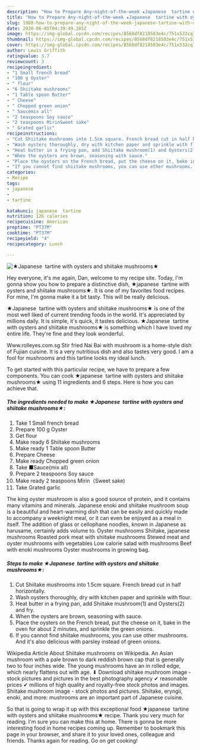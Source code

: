 ```yaml
---
description: "How to Prepare Any-night-of-the-week ★Japanese  tartine with oysters and shiitake mushrooms★"
title: "How to Prepare Any-night-of-the-week ★Japanese  tartine with oysters and shiitake mushrooms★"
slug: 1988-how-to-prepare-any-night-of-the-week-japanese-tartine-with-oysters-and-shiitake-mushrooms
date: 2020-06-05T04:39:49.285Z
image: https://img-global.cpcdn.com/recipes/8568df8218503e4c/751x532cq70/★japanese-tartine-with-oysters-and-shiitake-mushrooms★-recipe-main-photo.jpg
thumbnail: https://img-global.cpcdn.com/recipes/8568df8218503e4c/751x532cq70/★japanese-tartine-with-oysters-and-shiitake-mushrooms★-recipe-main-photo.jpg
cover: https://img-global.cpcdn.com/recipes/8568df8218503e4c/751x532cq70/★japanese-tartine-with-oysters-and-shiitake-mushrooms★-recipe-main-photo.jpg
author: Lewis Griffith
ratingvalue: 3.7
reviewcount: 3
recipeingredient:
- "1 Small french bread"
- "100 g Oyster"
- " flour"
- "6 Shiitake mushrooms"
- "1 Table spoon Butter"
- " Cheese"
- " Chopped green onion"
- " Saucemix all"
- "2 teaspoons Soy sauce"
- "2 teaspoons MirinSweet sake"
- " Grated garlic"
recipeinstructions:
- "Cut Shiitake mushrooms into 1.5cm square. French bread cut in half horizontally."
- "Wash oysters thoroughly, dry with kitchen paper and sprinkle with flour."
- "Heat butter in a frying pan, add Shiitake mushroom(1) and Oysters(2) and fry."
- "When the oysters are brown, seasoning with sauce."
- "Place the oysters on the French bread, put the cheese on it, bake in the oven for about 2 minutes, and sprinkle the green onions."
- "If you cannot find shiitake mushrooms, you can use other mushrooms. And it&#39;s also delicious with parsley instead of green onions."
categories:
- Recipe
tags:
- japanese
- 
- tartine

katakunci: japanese  tartine 
nutrition: 126 calories
recipecuisine: American
preptime: "PT37M"
cooktime: "PT37M"
recipeyield: "4"
recipecategory: Lunch

---
```



![★Japanese  tartine with oysters and shiitake mushrooms★](https://img-global.cpcdn.com/recipes/8568df8218503e4c/751x532cq70/★japanese-tartine-with-oysters-and-shiitake-mushrooms★-recipe-main-photo.jpg)

Hey everyone, it's me again, Dan, welcome to my recipe site. Today, I'm gonna show you how to prepare a distinctive dish, ★japanese  tartine with oysters and shiitake mushrooms★. It is one of my favorites food recipes. For mine, I'm gonna make it a bit tasty. This will be really delicious.

★Japanese  tartine with oysters and shiitake mushrooms★ is one of the most well liked of current trending foods in the world. It's appreciated by millions daily. It is simple, it's quick, it tastes delicious. ★Japanese  tartine with oysters and shiitake mushrooms★ is something which I have loved my entire life. They're fine and they look wonderful.

Www.rolleyes.com.sg Stir fried Nai Bai with mushroom is a home-style dish of Fujian cuisine. It is a very nutritious dish and also tastes very good. I am a fool for mushrooms and this tartine looks my ideal lunch.


To get started with this particular recipe, we have to prepare a few components. You can cook ★japanese  tartine with oysters and shiitake mushrooms★ using 11 ingredients and 6 steps. Here is how you can achieve that.

<!--inarticleads1-->

##### The ingredients needed to make ★Japanese  tartine with oysters and shiitake mushrooms★:

1. Take 1 Small french bread
1. Prepare 100 g Oyster
1. Get  flour
1. Make ready 6 Shiitake mushrooms
1. Make ready 1 Table spoon Butter
1. Prepare  Cheese
1. Make ready  Chopped green onion
1. Take  ■Sauce(mix all)
1. Prepare 2 teaspoons Soy sauce
1. Make ready 2 teaspoons Mirin（Sweet sake)
1. Take  Grated garlic


The king oyster mushroom is also a good source of protein, and it contains many vitamins and minerals. Japanese enoki and shiitake mushroom soup is a beautiful and heart-warming dish that can be easily and quickly made to accompany a weeknight meal, or it can even be enjoyed as a meal in itself. The addition of glass or cellophane noodles, known in Japanese as harusame, certainly adds volume to. Oyster mushrooms Shiitake, japanese mushrooms Roasted pork meat with shiitake mushrooms Stewed meat and oyster mushrooms with vegetables Low calorie salad with mushrooms Beef with enoki mushrooms Oyster mushrooms in growing bag. 

<!--inarticleads2-->

##### Steps to make ★Japanese  tartine with oysters and shiitake mushrooms★:

1. Cut Shiitake mushrooms into 1.5cm square. French bread cut in half horizontally.
1. Wash oysters thoroughly, dry with kitchen paper and sprinkle with flour.
1. Heat butter in a frying pan, add Shiitake mushroom(1) and Oysters(2) and fry.
1. When the oysters are brown, seasoning with sauce.
1. Place the oysters on the French bread, put the cheese on it, bake in the oven for about 2 minutes, and sprinkle the green onions.
1. If you cannot find shiitake mushrooms, you can use other mushrooms. And it&#39;s also delicious with parsley instead of green onions.


Wikipedia Article About Shiitake mushrooms on Wikipedia. An Asian mushroom with a pale brown to dark reddish brown cap that is generally two to four inches wide. The young mushrooms have an in rolled edge, which nearly flattens out with age. ⬇ Download shiitake mushroom image - stock pictures and pictures in the best photography agency ✔ reasonable prices ✔ millions of high quality and royalty-free stock photos and images. Shiitake mushroom image - stock photos and pictures. Shiitake, eryngii, enoki, and more: mushrooms are an important part of Japanese cuisine. 

So that is going to wrap it up with this exceptional food ★japanese  tartine with oysters and shiitake mushrooms★ recipe. Thank you very much for reading. I'm sure you can make this at home. There is gonna be more interesting food in home recipes coming up. Remember to bookmark this page in your browser, and share it to your loved ones, colleague and friends. Thanks again for reading. Go on get cooking!
